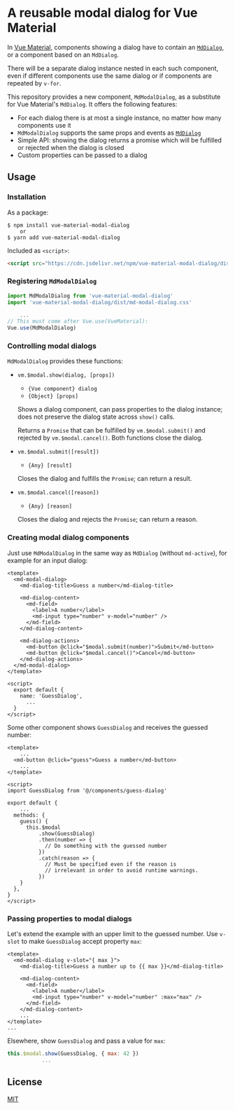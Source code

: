 # A reusable modal dialog for Vue Material


In [Vue Material](https://vuematerial.io/), components showing
a dialog have to contain an [`MdDialog`](https://vuematerial.io/components/dialog),
or a component based on an `MdDialog`.

There will be a separate dialog instance nested in each such component, 
even if different components use the same dialog or if components are repeated 
by `v-for`.

This repository provides a new component, `MdModalDialog`, as a substitute for
Vue Material's `MdDialog`. It offers the following features:

+   For each dialog there is at most a single instance, no matter how many components use it
+   `MdModalDialog` supports the same props and events as [`MdDialog`](https://vuematerial.io/components/dialog)
+   Simple API: showing the dialog returns a promise which will be fulfilled or rejected
    when the dialog is closed
+   Custom properties can be passed to a dialog


## Usage

### Installation

As a package:

```shell script
$ npm install vue-material-modal-dialog
    or
$ yarn add vue-material-modal-dialog
```

Included as `<script>`:

```html
<script src="https://cdn.jsdelivr.net/npm/vue-material-modal-dialog/dist/components.min.js"></script>
```


### Registering `MdModalDialog`

```javascript 1.8
import MdModalDialog from 'vue-material-modal-dialog'
import 'vue-material-modal-dialog/dist/md-modal-dialog.css'

    ...
// This must come after Vue.use(VueMaterial):
Vue.use(MdModalDialog)
```


### Controlling modal dialogs

`MdModalDialog` provides these functions:

+   `vm.$modal.show(dialog, [props])`  
    +   `{Vue component} dialog`
    +   `{Object} [props]`
    
    Shows a dialog component, can pass properties to the dialog instance; does not
    preserve the dialog state across `show()` calls.
    
    Returns a `Promise` that can be fulfilled by `vm.$modal.submit()` and
    rejected by `vm.$modal.cancel()`. Both functions close the dialog.

+   `vm.$modal.submit([result])`
    +   `{Any} [result]`
    
    Closes the dialog and fulfills the `Promise`; can return a result.

+   `vm.$modal.cancel([reason])`
    +   `{Any} [reason]`
    
    Closes the dialog and rejects the `Promise`; can return a reason.


### Creating modal dialog components

Just use `MdModalDialog` in the same way as `MdDialog` (without `md-active`),
for example for an input dialog:

```vue
<template>
  <md-modal-dialog>
    <md-dialog-title>Guess a number</md-dialog-title>

    <md-dialog-content>
      <md-field>
        <label>A number</label>
        <md-input type="number" v-model="number" />
      </md-field>
    </md-dialog-content>

    <md-dialog-actions>
      <md-button @click="$modal.submit(number)">Submit</md-button>
      <md-button @click="$modal.cancel()">Cancel</md-button>  
    </md-dialog-actions>
  </md-modal-dialog>
</template>

<script>
  export default {
    name: 'GuessDialog',
      ...
  }
</script>
```

Some other component shows `GuessDialog` and receives the guessed number:

```vue
<template>
    ...
  <md-button @click="guess">Guess a number</md-button>
    ...
</template>

<script>
import GuessDialog from '@/components/guess-dialog'

export default {
    ...
  methods: {
    guess() {
      this.$modal
          .show(GuessDialog)
          .then(number => {
            // Do something with the guessed number
          })
          .catch(reason => {
            // Must be specified even if the reason is
            // irrelevant in order to avoid runtime warnings.
          })      
    } 
  },
}
</script>
```


### Passing properties to modal dialogs

Let's extend the example with an upper limit to the guessed number.
Use `v-slot` to make `GuessDialog` accept property `max`:

```vue
<template>
  <md-modal-dialog v-slot="{ max }">
    <md-dialog-title>Guess a number up to {{ max }}</md-dialog-title>

    <md-dialog-content>
      <md-field>
        <label>A number</label>
        <md-input type="number" v-model="number" :max="max" />
      </md-field>
    </md-dialog-content>
    ...
</template>
...
```

Elsewhere, show `GuessDialog` and pass a value for `max`:

```javascript 1.8
this.$modal.show(GuessDialog, { max: 42 })
           ...
```

## License

[MIT](http://opensource.org/licenses/MIT)
